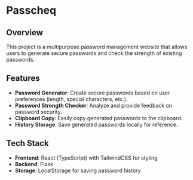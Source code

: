 # Passcheq

## Overview
This project is a multipurpose password management website that allows users to generate secure passwords and check the strength of existing passwords.

## Features
- **Password Generator**: Create secure passwords based on user preferences (length, special characters, etc.).
- **Password Strength Checker**: Analyze and provide feedback on password security.
- **Clipboard Copy**: Easily copy generated passwords to the clipboard.
- **History Storage**: Save generated passwords locally for reference.

## Tech Stack
- **Frontend**: React (TypeScript) with TailwindCSS for styling
- **Backend**: Flask
- **Storage**: LocalStorage for saving password history